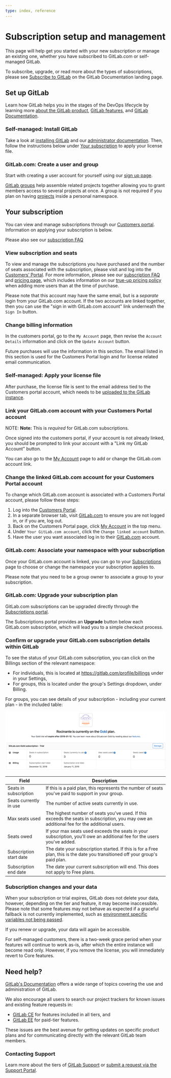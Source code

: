 ```yaml
---
type: index, reference
---
```


# Subscription setup and management

This page will help get you started with your new subscription or manage an existing one, whether you have subscribed to GitLab.com or self-managed GitLab.

To subscribe, upgrade, or read more about the types of subscriptions, please see [Subscribe to GitLab](../README.md#subscribe-to-gitlab) on the GitLab Documentation landing page.

## Set up GitLab

Learn how GitLab helps you in the stages of the DevOps lifecycle by learning more [about the GitLab product](https://about.gitlab.com/product/), [GitLab features](https://about.gitlab.com/features/), and [GitLab Documentation](../README.md).

### Self-managed: Install GitLab

Take a look at [installing GitLab](https://about.gitlab.com/install/) and our [administrator documentation](../administration/index.md). Then, follow the instructions below under [Your subscription](#your-subscription) to apply your license file.

### GitLab.com: Create a user and group

Start with creating a user account for yourself using our [sign up page](https://gitlab.com/users/sign_in#register-pane).

[GitLab groups](../user/group/index.md) help assemble related projects together allowing you to grant members access to several projects at once. A group is not required if you plan on having [projects](../user/project/) inside a personal namespace.

## Your subscription

You can view and manage subscriptions through our [Customers portal](https://customers.gitlab.com/). Information on applying your subscription is below.

Please also see our [subscription FAQ](https://about.gitlab.com/pricing/licensing-faq/)

### View subscription and seats

To view and manage the subscriptions you have purchased and the number of seats associated with the subscription, please visit and log into the [Customers’ Portal](https://customers.gitlab.com/subscriptions). For more information, please see our [subscription FAQ](https://about.gitlab.com/pricing/licensing-faq/) and [pricing page](https://about.gitlab.com/pricing/), which includes information on our [true-up pricing policy](https://about.gitlab.com/handbook/product/pricing/#true-up-pricing) when adding more users than at the time of purchase.

Please note that this account may have the same email, but is a _separate_ login from your GitLab.com account. If the two accounts are linked together, then you can use the "sign in with GitLab.com account" link underneath the `Sign In` button.

### Change billing information

In the customers portal, go to the `My Account` page, then revise the `Account Details` information and click on the `Update Account` button.

Future purchases will use the information in this section. The email listed in this section is used for the Customers Portal login and for license related email communication.

### Self-managed: Apply your license file

After purchase, the license file is sent to the email address tied to the Customers portal account, which needs to be [uploaded to the GitLab instance](../user/admin_area/license.md#uploading-your-license).

### Link your GitLab.com account with your Customers Portal account

NOTE: **Note:**
This is *required* for GitLab.com subscriptions.

Once signed into the customers portal, if your account is not already linked, you should be prompted to link your account with a "Link my GitLab Account" button.

You can also go to the [My Account](https://customers.gitlab.com/customers/edit) page to add or change the GitLab.com account link.

### Change the linked GitLab.com account for your Customers Portal account

To change which GitLab.com account is associated with a Customers Portal account, please follow these steps:

1. Log into the [Customers Portal](https://customers.gitlab.com/customers/sign_in).
1. In a separate browser tab, visit [GitLab.com](https://gitlab.com) to ensure you are not logged in, or if you are, log out.
1. Back on the Customers Portal page, click [My Account](https://customers.gitlab.com/customers/edit) in the top menu.
1. Under `Your GitLab.com account`, click the `Change linked account` button.
1. Have the user you want associated log in to their [GitLab.com](https://gitlab.com) account.

### GitLab.com: Associate your namespace with your subscription

Once your GitLab.com account is linked, you can go to your [Subscriptions](https://customers.gitlab.com/subscriptions) page to choose or change the namespace your subscription applies to.

Please note that you need to be a group owner to associate a group to your subscription.

### GitLab.com: Upgrade your subscription plan

GitLab.com subscriptions can be upgraded directly through the [Subscriptions portal](https://customers.gitlab.com/subscriptions). 

The Subscriptions portal provides an **Upgrade** button below each GitLab.com
subscription, which will lead you to a simple
checkout process.

### Confirm or upgrade your GitLab.com subscription details within GitLab

To see the status of your GitLab.com subscription, you can click on the Billings
section of the relevant namespace:

- For individuals, this is located at <https://gitlab.com/profile/billings> under
  in your Settings,
- For groups, this is located under the group's Settings dropdown, under Billing.

For groups, you can see details of your subscription - including your current
plan - in the included table:

![Billing table](billing_table.png)

| Field | Description |
| ------ | ------ |
| Seats in subscription | If this is a paid plan, this represents the number of seats you've paid to support in your group. |
| Seats currently in use | The number of active seats currently in use. |
| Max seats used | The highest number of seats you've used. If this exceeds the seats in subscription, you may owe an additional fee for the additional users. |
| Seats owed | If your max seats used exceeds the seats in your subscription, you'll owe an additional fee for the users you've added. |
| Subscription start date | The date your subscription started. If this is for a Free plan, this is the date you transitioned off your group's paid plan. |
| Subscription end date | The date your current subscription will end. This does not apply to Free plans. |

### Subscription changes and your data

When your subscription or trial expires, GitLab does not delete your data, however, depending on the tier and feature, it may become inaccessible. Please note that some features may not behave as expected if a graceful fallback is not currently implemented, such as [environment specific variables not being passed](https://gitlab.com/gitlab-org/gitlab-ce/issues/52825).

If you renew or upgrade, your data will again be accessible.

For self-managed customers, there is a two-week grace period when your features will continue to work as-is, after which the entire instance will become read only. However, if you remove the license, you will immediately revert to Core features.

## Need help?

[GitLab's Documentation](https://docs.gitlab.com/) offers a wide range of topics covering the use and administration of GitLab.

We also encourage all users to search our project trackers for known issues and existing feature requests in:

- [GitLab CE](https://gitlab.com/gitlab-org/gitlab-ce/issues/) for features included in all tiers, and
- [GitLab EE](https://gitlab.com/gitlab-org/gitlab-ee/issues/) for paid-tier features.

These issues are the best avenue for getting updates on specific product plans and for communicating directly with the relevant GitLab team members.

### Contacting Support

Learn more about the tiers of [GitLab Support](https://about.gitlab.com/support/) or [submit a request via the Support Portal](https://support.gitlab.com/hc/en-us/requests/new).

<!-- ## Troubleshooting

Include any troubleshooting steps that you can foresee. If you know beforehand what issues
one might have when setting this up, or when something is changed, or on upgrading, it's
important to describe those, too. Think of things that may go wrong and include them here.
This is important to minimize requests for support, and to avoid doc comments with
questions that you know someone might ask.

Each scenario can be a third-level heading, e.g. `### Getting error message X`.
If you have none to add when creating a doc, leave this section in place
but commented out to help encourage others to add to it in the future. -->
